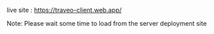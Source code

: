 live site : https://traveo-client.web.app/

Note: Please wait some time to load from the server deployment site
